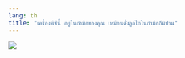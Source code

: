 ```yaml
---
lang: th
title: "เครื่องพีซีนี้ อยู่ในกำมือของคุณ เหมือนดั่งลูกไก่ในกำมือก็มิปาน"
---
```


<img src="Images/earth.png" />





